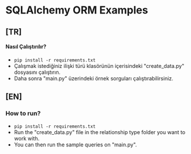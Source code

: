 # SQLAlchemy ORM Examples

## [TR]
#### Nasıl Çalıştırılır?
- ```pip install -r requirements.txt```
- Çalışmak istediğiniz ilişki türü klasörünün içerisindeki "create_data.py" dosyasını çalıştırın.
- Daha sonra "main.py" üzerindeki örnek sorguları çalıştırabilirsiniz.

## [EN]
### How to run?
- ```pip install -r requirements.txt```
- Run the "create_data.py" file in the relationship type folder you want to work with.
- You can then run the sample queries on "main.py".